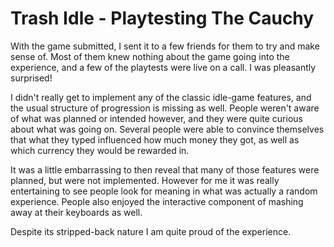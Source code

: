 # Trash Idle - Playtesting The Cauchy
With the game submitted, I sent it to a few friends for them to try and make sense of. Most of them knew nothing about the game going into the experience, and a few of the playtests were live on a call. I was pleasantly surprised! 

I didn't really get to implement any of the classic idle-game features, and the usual structure of progression is missing as well. People weren't aware of what was planned or intended however, and they were quite curious about what was going on. Several people were able to convince themselves that what they typed influenced how much money they got, as well as which currency they would be rewarded in. 

It was a little embarrassing to then reveal that many of those features were planned, but were not implemented. However for me it was really entertaining to see people look for meaning in what was actually a random experience. People also enjoyed the interactive component of mashing away at their keyboards as well. 

Despite its stripped-back nature I am quite proud of the experience. 
